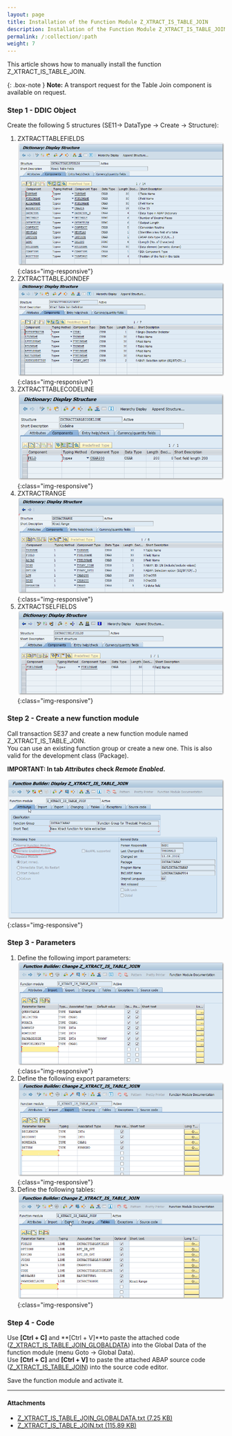 ```yaml
---
layout: page
title: Installation of the Function Module Z_XTRACT_IS_TABLE_JOIN
description: Installation of the Function Module Z_XTRACT_IS_TABLE_JOIN
permalink: /:collection/:path
weight: 7
---
```


This article shows how to manually install the function Z_XTRACT_IS_TABLE_JOIN. 

{: .box-note }
**Note:** A transport request for the Table Join component is available on request.


### Step 1 - DDIC Object
Create the following 5 structures (SE11-> DataType -> Create -> Structure):

1. ZXTRACTTABLEFIELDS
![Z_XTRACT_TABLE_JOIN_01](/img/contents/Z_XTRACT_TABLE_JOIN_01.png){:class="img-responsive"}
2. ZXTRACTTABLEJOINDEF
![Z_XTRACT_TABLE_JOIN_02](/img/contents/Z_XTRACT_TABLE_JOIN_02.png){:class="img-responsive"}
3. ZXTRACTTABLECODELINE
![Z_XTRACT_TABLE_JOIN_03](/img/contents/Z_XTRACT_TABLE_JOIN_03.png){:class="img-responsive"}
4. ZXTRACTRANGE
![Z_XTRACT_TABLE_JOIN_03_02](/img/contents/Z_XTRACT_TABLE_JOIN_03_02.png){:class="img-responsive"}
5. ZXTRACTSELFIELDS
![Z_XTRACT_TABLE_JOIN_03_03](/img/contents/Z_XTRACT_TABLE_JOIN_03_03.png){:class="img-responsive"}

### Step 2 - Create a new function module

Call transaction SE37 and create a new function module named Z_XTRACT_IS_TABLE_JOIN. <br>
You can use an existing function group or create a new one. This is also valid for the development class (Package). <br>

**IMPORTANT: In tab *Attributes* check *Remote Enabled*.**

![Z_XTRACT_TABLE_JOIN_04](/img/contents/Z_XTRACT_TABLE_JOIN_04.png){:class="img-responsive"}

### Step 3 - Parameters

1. Define the following import parameters: 
![Z_XTRACT_TABLE_JOIN_05](/img/contents/Z_XTRACT_TABLE_JOIN_05.png){:class="img-responsive"}
2. Define the following export parameters:
![Z_XTRACT_TABLE_JOIN_06](/img/contents/Z_XTRACT_TABLE_JOIN_06.png){:class="img-responsive"}
3. Define the following tables:
![Z_XTRACT_TABLE_JOIN_07](/img/contents/Z_XTRACT_TABLE_JOIN_07.png){:class="img-responsive"}

### Step 4 - Code

Use **[Ctrl + C]** and **[Ctrl + V]**to paste the attached code ([Z_XTRACT_IS_TABLE_JOIN_GLOBALDATA](/files/z_xtract_is_table_join_globaldata.txt)) into the Global Data of the function module (menu Goto -> Global Data). <br>
Use **[Ctrl + C]** and **[Ctrl + V]** to paste the attached ABAP source code ([Z_XTRACT_IS_TABLE_JOIN](/files/z_xtract_is_table_join.txt)) into the source code editor.

Save the function module and activate it.

****
#### Attachments

- [Z_XTRACT_IS_TABLE_JOIN_GLOBALDATA.txt (7.25 KB)](/files/z_xtract_is_table_join_globaldata.txt)
- [Z_XTRACT_IS_TABLE_JOIN.txt (115.89 KB)](/files/z_xtract_is_table_join.txt)
